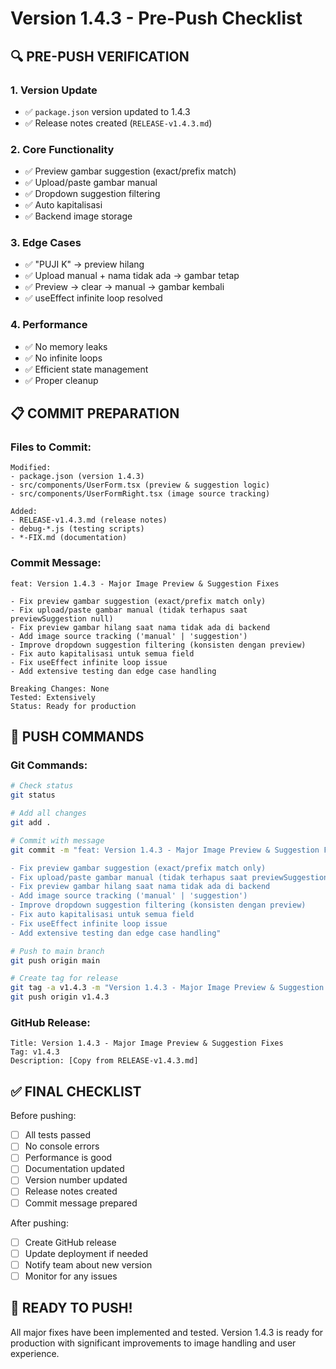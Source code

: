 # Version 1.4.3 - Pre-Push Checklist

## 🔍 PRE-PUSH VERIFICATION

### 1. Version Update
- ✅ `package.json` version updated to 1.4.3
- ✅ Release notes created (`RELEASE-v1.4.3.md`)

### 2. Core Functionality
- ✅ Preview gambar suggestion (exact/prefix match)
- ✅ Upload/paste gambar manual
- ✅ Dropdown suggestion filtering
- ✅ Auto kapitalisasi
- ✅ Backend image storage

### 3. Edge Cases
- ✅ "PUJI K" → preview hilang
- ✅ Upload manual + nama tidak ada → gambar tetap
- ✅ Preview → clear → manual → gambar kembali
- ✅ useEffect infinite loop resolved

### 4. Performance
- ✅ No memory leaks
- ✅ No infinite loops
- ✅ Efficient state management
- ✅ Proper cleanup

## 📋 COMMIT PREPARATION

### Files to Commit:
```
Modified:
- package.json (version 1.4.3)
- src/components/UserForm.tsx (preview & suggestion logic)
- src/components/UserFormRight.tsx (image source tracking)

Added:
- RELEASE-v1.4.3.md (release notes)
- debug-*.js (testing scripts)
- *-FIX.md (documentation)
```

### Commit Message:
```
feat: Version 1.4.3 - Major Image Preview & Suggestion Fixes

- Fix preview gambar suggestion (exact/prefix match only)
- Fix upload/paste gambar manual (tidak terhapus saat previewSuggestion null)
- Fix preview gambar hilang saat nama tidak ada di backend
- Add image source tracking ('manual' | 'suggestion')
- Improve dropdown suggestion filtering (konsisten dengan preview)
- Fix auto kapitalisasi untuk semua field
- Fix useEffect infinite loop issue
- Add extensive testing dan edge case handling

Breaking Changes: None
Tested: Extensively
Status: Ready for production
```

## 🚀 PUSH COMMANDS

### Git Commands:
```bash
# Check status
git status

# Add all changes
git add .

# Commit with message
git commit -m "feat: Version 1.4.3 - Major Image Preview & Suggestion Fixes

- Fix preview gambar suggestion (exact/prefix match only)
- Fix upload/paste gambar manual (tidak terhapus saat previewSuggestion null)  
- Fix preview gambar hilang saat nama tidak ada di backend
- Add image source tracking ('manual' | 'suggestion')
- Improve dropdown suggestion filtering (konsisten dengan preview)
- Fix auto kapitalisasi untuk semua field
- Fix useEffect infinite loop issue
- Add extensive testing dan edge case handling"

# Push to main branch
git push origin main

# Create tag for release
git tag -a v1.4.3 -m "Version 1.4.3 - Major Image Preview & Suggestion Fixes"
git push origin v1.4.3
```

### GitHub Release:
```
Title: Version 1.4.3 - Major Image Preview & Suggestion Fixes
Tag: v1.4.3
Description: [Copy from RELEASE-v1.4.3.md]
```

## ✅ FINAL CHECKLIST

Before pushing:
- [ ] All tests passed
- [ ] No console errors
- [ ] Performance is good
- [ ] Documentation updated
- [ ] Version number updated
- [ ] Release notes created
- [ ] Commit message prepared

After pushing:
- [ ] Create GitHub release
- [ ] Update deployment if needed
- [ ] Notify team about new version
- [ ] Monitor for any issues

## 🎯 READY TO PUSH!

All major fixes have been implemented and tested. Version 1.4.3 is ready for production with significant improvements to image handling and user experience.
